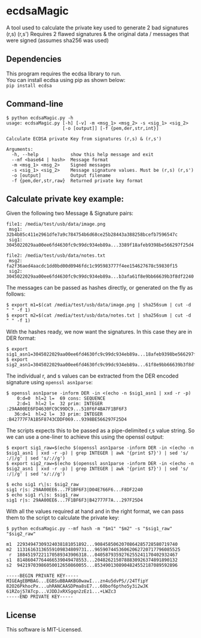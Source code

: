 ecdsaMagic
==========
A tool used to calculate the private key used to generate 2 bad signatures (r,s) (r,s')
Requires 2 flawed signatures & the original data / messages that were signed (assumes sha256 was used)

Dependencies
------------
This program requires the ecdsa library to run.  
You can install ecdsa using pip as shown below:  
`pip install ecdsa`

Command-line
------------
```
$ python ecdsaMagic.py -h
usage: ecdsaMagic.py [-h] [-v] -m <msg_1> <msg_2> -s <sig_1> <sig_2>
                     [-o [output]] [-f {pem,der,str,int}]

Calculate ECDSA private Key from signatures (r,s) & (r,s')

Arguments:
  -h, --help            show this help message and exit
  --mf <base64 | hash>  Message format
  -m <msg_1> <msg_2>    Signed messages
  -s <sig_1> <sig_2>    Message signature values. Must be (r,s) (r,s')
  -o [output]           Output filename
  -f {pem,der,str,raw}  Returned private key format

```

Calculate private key example:
------------
Given the following two Message & Signature pairs:  
```
file1: /media/test/usb/data/image.png
 msg1: 32b4b85c411e2961dfe7a9c784754b6d68ce25b28443a388258bcefb7596547c  
 sig1: 3045022029aa00ee6fd4630fc9c99dc934eb89a...3389f18afeb9398be566297f25d4  

file2: /media/test/usb/data/notes.txt
 msg2: fa2f36aed4aacdc1dd0bd00d0946fdc1c995983777f4ee154627678c59830f15  
 sig2: 3045022029aa00ee6fd4630fc9c99dc934eb89a...b3afa61f8e9bb66639b3f8df2240  
```

The messages can be passed as hashes directly, or generated on the fly as follows:
```
$ export m1=$(cat /media/test/usb/data/image.png | sha256sum | cut -d " " -f 1)
$ export m2=$(cat /media/test/usb/data/notes.txt | sha256sum | cut -d " " -f 1)
```

With the hashes ready, we now want the signatures. In this case they are in DER format: 
```
$ export sig1_asn1=3045022029aa00ee6fd4630fc9c99dc934eb89a...18afeb9398be566297f25d4
$ export sig2_asn1=3045022029aa00ee6fd4630fc9c99dc934eb89a...61f8e9bb66639b3f8df2240
```

The individual r, and s values can be extracted from the DER encoded signature using `openssl asn1parse`: 
```
$ openssl asn1parse -inform DER -in <(echo -n $sig1_asn1 | xxd -r -p)
    0:d=0  hl=2 l=  69 cons: SEQUENCE          
    2:d=1  hl=2 l=  32 prim: INTEGER           :29AA00EE6FD4630FC9C99DC9...510F6F4BA7F1BF6F3
   36:d=1  hl=2 l=  33 prim: INTEGER           :B42777F7A1B5F8743CDDF069...9398BE566297F25D4
```

The scripts expects this to be passed as a pipe-delimited r,s value string. So we can use a one-liner to achieve this using the openssl output: 
```
$ export sig1_raw=$(echo $(openssl asn1parse -inform DER -in <(echo -n $sig1_asn1 | xxd -r -p) | grep INTEGER | awk '{print $7}') | sed 's/ :/|/g' | sed 's/://g')
$ export sig2_raw=$(echo $(openssl asn1parse -inform DER -in <(echo -n $sig2_asn1 | xxd -r -p) | grep INTEGER | awk '{print $7}') | sed 's/ :/|/g' | sed 's/://g')

$ echo sig1 r\|s: $sig2_raw
sig1 r|s: 29AA00EE6...7F1BF6F3|D04E766F6...F8DF2240
$ echo sig1 r\|s: $sig1_raw   
sig1 r|s: 29AA00EE6...7F1BF6F3|B42777F7A...297F25D4
```


With all the values required at hand and in the right format, we can pass them to the script to calculate the private key: 
```
$ python ecdsaMagic.py --mf hash -m "$m1" "$m2" -s "$sig1_raw" "$sig2_raw"

m1  22934947309324038181051892...9084585062070864285728580719740
m2  11316163136559109834809731...96590744536062062720717796085525
 r  18845197221170589343906318...0405879359276255241170402932467
s1  81486047764466539049478553...2048262150788830926374891890132
s2  94219703986050012650860055...8534901308904824552187089592896

-----BEGIN PRIVATE KEY-----
MIGEAgEBMBAG...EGBSuBBAAKBG0wawI...zn4u5dvPS//24TfipY
82O26PkhocPx...uhRANCAASDPma8sE7...60bof6ptho5y3i2wJK
61RZoj57ATcp...VJDDJxRXSgqn2zEz1...+LWZc3
-----END PRIVATE KEY-----
```

License
-------
This software is MIT-Licensed.
